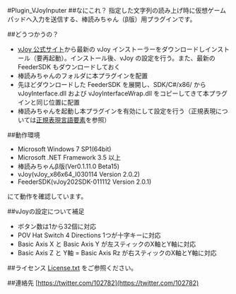﻿#Plugin_VJoyInputer
##なにこれ？
指定した文字列の読み上げ時に仮想ゲームパッドへ入力を送信する、棒読みちゃん（β版）用プラグインです。

##どうつかうの？

* [vJoy 公式サイト](http://vjoystick.sourceforge.net/site/)から最新の vJoy インストーラーをダウンロードしインストール（要再起動）。インストール後、vJoy の設定を行う。また、最新の FeederSDK もダウンロードしておく
* 棒読みちゃんのフォルダに本プラグインを配置
* 先ほどダウンロードした FeederSDK を展開し、SDK/C#/x86/ から vJoyInterface.dll および vJoyInterfaceWrap.dll をコピーしてきて本プラグインと同じ位置に配置
* 棒読みちゃんを起動し本プラグインを有効にして設定を行う（正規表現については[正規表現言語要素](http://msdn.microsoft.com/ja-jp/library/az24scfc(v=vs.90).aspx)を参照）


##動作環境

* Microsoft Windows 7 SP1(64bit)
* Microsoft .NET Framework 3.5 以上
* 棒読みちゃんβ版(Ver0.1.11.0 Beta15)
* vJoy(vJoy_x86x64_I030114 Version 2.0.2)
* FeederSDK(vJoy202SDK-011112 Version 2.0.1)

にて動作を確認しています。


##vJoyの設定について補足

* ボタン数は1から32個に対応
* POV Hat Switch 4 Directions 1つが十字キーに対応
* Basic Axis X と Basic Axis Y が左スティックのX軸とY軸に対応
* Basic Axis Z と Y軸 = Basic Axis Rz が右スティックのX軸とY軸に対応


##ライセンス
[License.txt](https://github.com/102782/Plugin_VJoyInputer/blob/master/License.txt) をご参照ください。


##連絡先
[https://twitter.com/102782](https://twitter.com/102782)